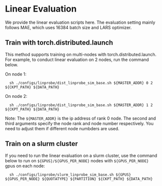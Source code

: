 # Linear Evaluation

We provide the linear evaluation scripts here. The evaluation setting mainly follows MAE, which uses 16384 batch size and LARS optimizer.

## Train with torch.distributed.launch
This method supports training on multi-nodes with torch.distributed.launch. For example, to conduct linear evaluation on 2 nodes, run the command below.

On node 1:
```
  sh ./configs/linprobe/dist_linprobe_sim_base.sh ${MASTER_ADDR} 0 2 ${CKPT_PATH} ${DATA_PATH}
```

On node 2:
```
  sh ./configs/linprobe/dist_linprobe_sim_base.sh ${MASTER_ADDR} 1 2 ${CKPT_PATH} ${DATA_PATH}
```

Note:
The `${MASTER_ADDR}` is the ip address of rank 0 node. The second and third arguments specify the node rank and node number respectively. You need to adjust them if different node numbders are used.

## Train on a slurm cluster
If you need to run the linear evaluation on a slurm cluster, use the command below to run on `${GPUS}/${GPUS_PER_NODE}` nodes with `${GPUS_PER_NODE}` gpus on each node:
```
  sh ./configs/linprobe/slurm_linprobe_sim_base.sh ${GPUS} ${GPUS_PER_NODE} ${QUOTATYPE} ${PARTITION} ${CKPT_PATH} ${DATA_PATH}
```
